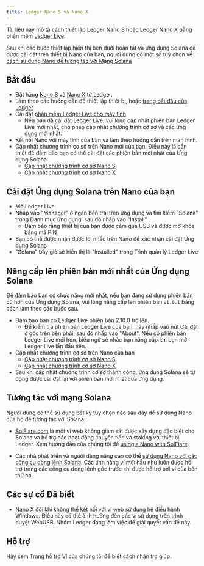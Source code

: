 ```yaml
---
title: Ledger Nano S và Nano X
---
```


Tài liệu này mô tả cách thiết lập [Ledger Nano S](https://shop.ledger.com/products/ledger-nano-s) hoặc [Ledger Nano X](https://shop.ledger.com/pages/ledger-nano-x) bằng phần mềm [Ledger Live](https://www.ledger.com/ledger-live).

Sau khi các bước thiết lập hiển thị bên dưới hoàn tất và ứng dụng Solana đã được cài đặt trên thiết bị Nano của bạn, người dùng có một số tùy chọn về [cách sử dụng Nano để tương tác với Mạng Solana](#interact-with-the-solana-network)

## Bắt đầu

- Đặt hàng [Nano S](https://shop.ledger.com/products/ledger-nano-s) và [Nano X](https://shop.ledger.com/pages/ledger-nano-x) từ Ledger.
- Làm theo các hướng dẫn để thiết lập thiết bị, hoặc [trang bắt đầu của Ledger](https://www.ledger.com/start/)
- Cài đặt [phần mềm Ledger Live cho máy tính](https://www.ledger.com/ledger-live/)
  - Nếu bạn đã cài đặt Ledger Live, vui lòng cập nhật phiên bản Ledger Live mới nhất, cho phép cập nhật chương trình cơ sở và các ứng dụng mới nhất.
- Kết nối Nano với máy tính của bạn và làm theo hướng dẫn trên màn hình.
- Cập nhật chương trình cơ sở trên Nano mới của bạn.  Điều này là cần thiết để đảm bảo bạn có thể cài đặt các phiên bản mới nhất của Ứng dụng Solana.
  - [Cập nhật chương trình cơ sở Nano S](https://support.ledger.com/hc/en-us/articles/360002731113-Update-Ledger-Nano-S-firmware)
  - [Cập nhật chương trình cơ sở Nano X](https://support.ledger.com/hc/en-us/articles/360013349800)

## Cài đặt Ứng dụng Solana trên Nano của bạn

- Mở Ledger Live
- Nhấp vào "Manager" ở ngăn bên trái trên ứng dụng và tìm kiếm "Solana" trong Danh mục ứng dụng, sau đó nhấp vào "Install".
  - Đảm bảo rằng thiết bị của bạn được cắm qua USB và được mở khóa bằng mã PIN
- Bạn có thể được nhận được lời nhắc trên Nano để xác nhận cài đặt Ứng dụng Solana
- "Solana" bây giờ sẽ hiển thị là "Installed" trong Trình quản lý Ledger Live

## Nâng cấp lên phiên bản mới nhất của Ứng dụng Solana

Để đảm bảo bạn có chức năng mới nhất, nếu bạn đang sử dụng phiên bản cũ hơn của Ứng dụng Solana, vui lòng nâng cấp lên phiên bản `v1.0.1` bằng cách làm theo các bước sau.

- Đảm bảo bạn có Ledger Live phiên bản 2.10.0 trở lên.
  - Để kiểm tra phiên bản Ledger Live của bạn, hãy nhấp vào nút Cài đặt ở góc trên bên phải, sau đó nhấp vào "About".  Nếu có phiên bản Ledger Live mới hơn, biểu ngữ sẽ nhắc bạn nâng cấp khi bạn mở Ledger Live lần đầu tiên.
- Cập nhật chương trình cơ sở trên Nano của bạn
  - [Cập nhật chương trình cơ sở Nano S](https://support.ledger.com/hc/en-us/articles/360002731113-Update-Ledger-Nano-S-firmware)
  - [Cập nhật chương trình cơ sở Nano X](https://support.ledger.com/hc/en-us/articles/360013349800)
-  Sau khi cập nhật chương trình cơ sở thành công, ứng dụng Solana sẽ tự động được cài đặt lại với phiên bản mới nhất của ứng dụng.

## Tương tác với mạng Solana

Người dùng có thể sử dụng bất kỳ tùy chọn nào sau đây để sử dụng Nano của họ để tương tác với Solana:

- [SolFlare.com](https://solflare.com/) là một ví web không giám sát được xây dựng đặc biệt cho Solana và hỗ trợ các hoạt động chuyển tiền và staking với thiết bị Ledger. Xem hướng dẫn của chúng tôi để [using a Nano with SolFlare](solflare.md).

- Các nhà phát triển và người dùng nâng cao có thể [sử dụng Nano với các công cụ dòng lệnh Solana](hardware-wallets/ledger.md). Các tính năng ví mới hầu như luôn được hỗ trợ trong các công cụ dòng lệnh gốc trước khi được hỗ trợ bởi ví của bên thứ ba.

## Các sự cố Đã biết

- Nano X đôi khi không thể kết nối với ví web sử dụng hệ điều hành Windows. Điều này có thể ảnh hưởng đến các ví sử dụng trên trình duyệt WebUSB. Nhóm Ledger đang làm việc để giải quyết vấn đề này.

## Hỗ trợ

Hãy xem [Trang hỗ trợ Ví](support.md) của chúng tôi để biết cách nhận trợ giúp.
